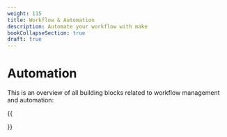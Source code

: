 ```yaml
---
weight: 115
title: Workflow & Automation
description: Automate your workflow with make
bookCollapseSection: true
draft: true
---
```


# Automation

This is an overview of all building blocks related to workflow management and automation:

{{<section>}}